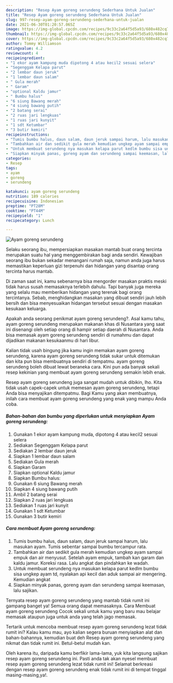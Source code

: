 ```yaml
---
description: "Resep Ayam goreng serundeng Sederhana Untuk Jualan"
title: "Resep Ayam goreng serundeng Sederhana Untuk Jualan"
slug: 997-resep-ayam-goreng-serundeng-sederhana-untuk-jualan
date: 2021-06-30T01:20:57.065Z
image: https://img-global.cpcdn.com/recipes/9c33c2a64f5d5a93/680x482cq70/ayam-goreng-serundeng-foto-resep-utama.jpg
thumbnail: https://img-global.cpcdn.com/recipes/9c33c2a64f5d5a93/680x482cq70/ayam-goreng-serundeng-foto-resep-utama.jpg
cover: https://img-global.cpcdn.com/recipes/9c33c2a64f5d5a93/680x482cq70/ayam-goreng-serundeng-foto-resep-utama.jpg
author: Tommy Williamson
ratingvalue: 4.2
reviewcount: 4
recipeingredient:
- "1 ekor ayam kampung muda dipotong 4 atau kecil2 sesuai selera"
- "Segenggam Kelapa parut"
- "2 lembar daun jeruk"
- "1 lembar daun salam"
- " Gula merah"
- " Garam"
- "optional Kaldu jamur"
- " Bumbu halus"
- "6 siung Bawang merah"
- "4 siung bawang putih"
- "2 batang serai"
- "2 ruas jari lengkuas"
- "1 ruas jari kunyit"
- "1 sdt Ketumbar"
- "3 butir kemiri"
recipeinstructions:
- "Tumis bumbu halus, daun salam, daun jeruk sampai harum, lalu masukan ayam. Tumis sebentar sampai bumbu tercampur rata."
- "Tambahkan air dan sedikit gula merah kemudian ungkep ayam sampai empuk dan air menyusut. Setelah ayam empuk, tambah kan garam dan kaldu jamur. Koreksi rasa. Lalu angkat dan pindahkan ke wadah."
- "Untuk membuat serundeng nya masukan kelapa parut kedlm bumbu sisa ungkep ayam td, nyalakan api kecil dan aduk sampai air mengering. Kemudian angkat"
- "Siapkan minyak panas, goreng ayam dan serundeng sampai keemasan, lalu sajikan."
categories:
- Resep
tags:
- ayam
- goreng
- serundeng

katakunci: ayam goreng serundeng 
nutrition: 189 calories
recipecuisine: Indonesian
preptime: "PT28M"
cooktime: "PT44M"
recipeyield: "1"
recipecategory: Lunch

---
```



![Ayam goreng serundeng](https://img-global.cpcdn.com/recipes/9c33c2a64f5d5a93/680x482cq70/ayam-goreng-serundeng-foto-resep-utama.jpg)

Selaku seorang ibu, mempersiapkan masakan mantab buat orang tercinta merupakan suatu hal yang menggembirakan bagi anda sendiri. Kewajiban seorang ibu bukan sekadar menangani rumah saja, namun anda juga harus memastikan keperluan gizi terpenuhi dan hidangan yang disantap orang tercinta harus mantab.

Di zaman  saat ini, kamu sebenarnya bisa mengorder masakan praktis meski tidak harus susah memasaknya terlebih dahulu. Tapi banyak juga mereka yang selalu mau memberikan hidangan yang terenak bagi orang tercintanya. Sebab, menghidangkan masakan yang dibuat sendiri jauh lebih bersih dan bisa menyesuaikan hidangan tersebut sesuai dengan masakan kesukaan keluarga. 



Apakah anda seorang penikmat ayam goreng serundeng?. Asal kamu tahu, ayam goreng serundeng merupakan makanan khas di Nusantara yang saat ini disenangi oleh setiap orang di hampir setiap daerah di Nusantara. Anda bisa memasak ayam goreng serundeng sendiri di rumahmu dan dapat dijadikan makanan kesukaanmu di hari libur.

Kalian tidak usah bingung jika kamu ingin memakan ayam goreng serundeng, karena ayam goreng serundeng tidak sukar untuk ditemukan dan kita pun bisa membuatnya sendiri di tempatmu. ayam goreng serundeng boleh dibuat lewat beraneka cara. Kini pun ada banyak sekali resep kekinian yang membuat ayam goreng serundeng semakin lebih enak.

Resep ayam goreng serundeng juga sangat mudah untuk dibikin, lho. Kita tidak usah capek-capek untuk memesan ayam goreng serundeng, tetapi Anda bisa menyajikan ditempatmu. Bagi Kamu yang akan membuatnya, inilah cara membuat ayam goreng serundeng yang enak yang mampu Anda coba.

<!--inarticleads1-->

##### Bahan-bahan dan bumbu yang diperlukan untuk menyiapkan Ayam goreng serundeng:

1. Gunakan 1 ekor ayam kampung muda, dipotong 4 atau kecil2 sesuai selera
1. Sediakan Segenggam Kelapa parut
1. Sediakan 2 lembar daun jeruk
1. Siapkan 1 lembar daun salam
1. Sediakan  Gula merah
1. Siapkan  Garam
1. Siapkan optional Kaldu jamur
1. Siapkan  Bumbu halus:
1. Gunakan 6 siung Bawang merah
1. Siapkan 4 siung bawang putih
1. Ambil 2 batang serai
1. Siapkan 2 ruas jari lengkuas
1. Sediakan 1 ruas jari kunyit
1. Gunakan 1 sdt Ketumbar
1. Gunakan 3 butir kemiri




<!--inarticleads2-->

##### Cara membuat Ayam goreng serundeng:

1. Tumis bumbu halus, daun salam, daun jeruk sampai harum, lalu masukan ayam. Tumis sebentar sampai bumbu tercampur rata.
1. Tambahkan air dan sedikit gula merah kemudian ungkep ayam sampai empuk dan air menyusut. Setelah ayam empuk, tambah kan garam dan kaldu jamur. Koreksi rasa. Lalu angkat dan pindahkan ke wadah.
1. Untuk membuat serundeng nya masukan kelapa parut kedlm bumbu sisa ungkep ayam td, nyalakan api kecil dan aduk sampai air mengering. Kemudian angkat
1. Siapkan minyak panas, goreng ayam dan serundeng sampai keemasan, lalu sajikan.




Ternyata resep ayam goreng serundeng yang mantab tidak rumit ini gampang banget ya! Semua orang dapat memasaknya. Cara Membuat ayam goreng serundeng Cocok sekali untuk kamu yang baru mau belajar memasak ataupun juga untuk anda yang telah jago memasak.

Tertarik untuk mencoba membuat resep ayam goreng serundeng lezat tidak rumit ini? Kalau kamu mau, ayo kalian segera buruan menyiapkan alat dan bahan-bahannya, kemudian buat deh Resep ayam goreng serundeng yang nikmat dan tidak rumit ini. Betul-betul mudah kan. 

Oleh karena itu, daripada kamu berfikir lama-lama, yuk kita langsung sajikan resep ayam goreng serundeng ini. Pasti anda tak akan nyesel membuat resep ayam goreng serundeng lezat tidak rumit ini! Selamat berkreasi dengan resep ayam goreng serundeng enak tidak rumit ini di tempat tinggal masing-masing,ya!.

